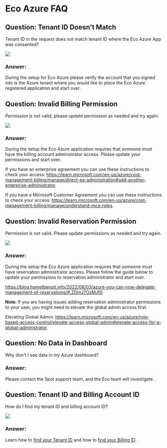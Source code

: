 # Eco Azure FAQ

## Question: Tenant ID Doesn’t Match

Tenant ID in the request does not match tenant ID where the Eco Azure App was consented?

<img src="/eco/_media/eco-azure-faq-1.png" />

### Answer:

During the setup for Eco Azure please verify the account that you signed into is the Azure tenant where you would like to place the Eco Azure registered application and start over.

## Question: Invalid Billing Permission

Permission is not valid, please update permission as needed and try again.

<img src="/eco/_media/eco-azure-faq-2.png" />

### Answer:

During the setup the Eco Azure application requires that someone must have the billing account administrator access. Please update your permissions and start over.

If you have an enterprise agreement you can use these instructions to check your access: https://learn.microsoft.com/en-us/azure/cost-management-billing/manage/direct-ea-administration#add-another-enterprise-administrator.

If you have a Microsoft Customer Agreement you can use these instructions to check your access:
https://learn.microsoft.com/en-us/azure/cost-management-billing/manage/understand-mca-roles.

## Question: Invalid Reservation Permission

Permission is not valid. Please update permissions as needed and try again.

<img src="/eco/_media/eco-azure-faq-3.png" />

### Answer:

During the setup the Eco Azure application requires that someone must have reservation administrator access. Please follow the guide below to update your permissions to reservation administrator and start over.

https://blog.hametbenoit.info/2022/08/03/azure-you-can-now-delegate-management-of-reservations/#.ZDmJ7OzMJf0.

**Note**: If you are having issues adding reservation administrator permissions to your user, you might need to elevate the global admin access first.

Elevating Global Admin: https://learn.microsoft.com/en-us/azure/role-based-access-control/elevate-access-global-admin#elevate-access-for-a-global-administrator.

## Question: No Data in Dashboard

Why don't I see data in my Azure dashboard?

### Answer:

Please contact the Spot support team, and the Eco team will investigate.

## Question: Tenant ID and Billing Account ID

How do I find my tenant ID and billing account ID?

<img src="/eco/_media/eco-azure-faq-4.png" />

### Answer:

Learn how to [find your Tenant ID](https://learn.microsoft.com/en-us/azure/active-directory/fundamentals/active-directory-how-to-find-tenant) and how to [find your Billing ID](https://learn.microsoft.com/en-us/azure/cost-management-billing/manage/direct-ea-administration#manage-your-enrollment).
